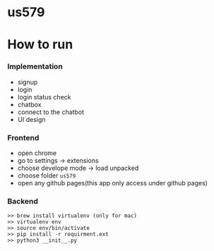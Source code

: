 # us579

# How to run

### Implementation

* signup
* login
* login status check 
* chatbox
* connect to the chatbot
* UI design


### Frontend

*  open chrome 
*  go to settings -> extensions
*  choose develope mode -> load unpacked 
*  choose folder `us579`
*  open any github pages(this app only access under github pages)


### Backend

```
>> brew install virtualenv (only for mac)
>> virtualenv env
>> source env/bin/activate
>> pip install -r requirment.ext
>> python3 __init__.py
```
